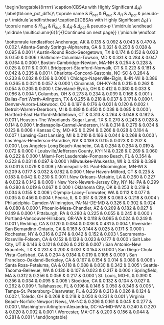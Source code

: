 \begin{longtable}{lrrrrr}
\caption{CBSAs with Highly Significant $\Delta_{\tilde{H}}$}
\label{tbl:one_pct_diffs}\\
\toprule
                                        name &  $\tilde{H}_{net}$ &  $\tilde{H}_{euc}$ &  $\Delta_{\tilde{H}}$ &  $\Delta_{pct}$ &  pseudo-$p$ \\
\midrule
\endfirsthead
\caption[]{CBSAs with Highly Significant $\Delta_{\tilde{H}}$} \\
\toprule
                                        name &  $\tilde{H}_{net}$ &  $\tilde{H}_{euc}$ &  $\Delta_{\tilde{H}}$ &  $\Delta_{pct}$ &  pseudo-$p$ \\
\midrule
\endhead
\midrule
\multicolumn{6}{r}{{Continued on next page}} \\
\midrule
\endfoot

\bottomrule
\endlastfoot
                               Anchorage, AK &              0.135 &              0.092 &                 0.043 &           0.470 &       0.002 \\
        Atlanta-Sandy Springs-Alpharetta, GA &              0.321 &              0.293 &                 0.028 &           0.095 &       0.001 \\
            Austin-Round Rock-Georgetown, TX &              0.174 &              0.152 &                 0.023 &           0.150 &       0.006 \\
               Baltimore-Columbia-Towson, MD &              0.331 &              0.284 &                 0.047 &           0.164 &       0.000 \\
              Boston-Cambridge-Newton, MA-NH &              0.254 &              0.228 &                 0.025 &           0.111 &       0.001 \\
             Bridgeport-Stamford-Norwalk, CT &              0.223 &              0.181 &                 0.042 &           0.235 &       0.001 \\
           Charlotte-Concord-Gastonia, NC-SC &              0.264 &              0.233 &                 0.032 &           0.136 &       0.000 \\
          Chicago-Naperville-Elgin, IL-IN-WI &              0.386 &              0.365 &                 0.021 &           0.057 &       0.000 \\
                        Cincinnati, OH-KY-IN &              0.315 &              0.262 &                 0.054 &           0.205 &       0.000 \\
                        Cleveland-Elyria, OH &              0.412 &              0.380 &                 0.033 &           0.086 &       0.004 \\
                                Columbus, OH &              0.273 &              0.234 &                 0.039 &           0.168 &       0.001 \\
             Dallas-Fort Worth-Arlington, TX &              0.255 &              0.218 &                 0.037 &           0.171 &       0.000 \\
                  Denver-Aurora-Lakewood, CO &              0.197 &              0.176 &                 0.021 &           0.120 &       0.002 \\
                 Detroit-Warren-Dearborn, MI &              0.489 &              0.450 &                 0.038 &           0.085 &       0.000 \\
       Hartford-East Hartford-Middletown, CT &              0.313 &              0.264 &                 0.048 &           0.182 &       0.001 \\
        Houston-The Woodlands-Sugar Land, TX &              0.270 &              0.243 &                 0.028 &           0.114 &       0.000 \\
            Indianapolis-Carmel-Anderson, IN &              0.314 &              0.279 &                 0.034 &           0.123 &       0.008 \\
                          Kansas City, MO-KS &              0.294 &              0.266 &                 0.028 &           0.104 &       0.007 \\
                    Lansing-East Lansing, MI &              0.210 &              0.166 &                 0.044 &           0.268 &       0.003 \\
            Las Vegas-Henderson-Paradise, NV &              0.139 &              0.115 &                 0.023 &           0.202 &       0.000 \\
          Los Angeles-Long Beach-Anaheim, CA &              0.284 &              0.264 &                 0.019 &           0.072 &       0.000 \\
          Louisville/Jefferson County, KY-IN &              0.328 &              0.269 &                 0.060 &           0.222 &       0.000 \\
     Miami-Fort Lauderdale-Pompano Beach, FL &              0.354 &              0.323 &                 0.031 &           0.097 &       0.000 \\
                      Milwaukee-Waukesha, WI &              0.429 &              0.398 &                 0.031 &           0.079 &       0.008 \\
     Minneapolis-St. Paul-Bloomington, MN-WI &              0.209 &              0.177 &                 0.032 &           0.182 &       0.000 \\
                       New Haven-Milford, CT &              0.225 &              0.183 &                 0.042 &           0.230 &       0.001 \\
                    New Orleans-Metairie, LA &              0.260 &              0.227 &                 0.032 &           0.142 &       0.009 \\
       New York-Newark-Jersey City, NY-NJ-PA &              0.299 &              0.280 &                 0.019 &           0.067 &       0.000 \\
                           Oklahoma City, OK &              0.253 &              0.219 &                 0.034 &           0.155 &       0.006 \\
                  Olympia-Lacey-Tumwater, WA &              0.112 &              0.077 &                 0.035 &           0.456 &       0.004 \\
                                  Peoria, IL &              0.351 &              0.288 &                 0.063 &           0.218 &       0.004 \\
 Philadelphia-Camden-Wilmington, PA-NJ-DE-MD &              0.326 &              0.302 &                 0.024 &           0.080 &       0.000 \\
                   Phoenix-Mesa-Chandler, AZ &              0.209 &              0.182 &                 0.027 &           0.149 &       0.000 \\
                              Pittsburgh, PA &              0.280 &              0.225 &                 0.055 &           0.245 &       0.000 \\
         Portland-Vancouver-Hillsboro, OR-WA &              0.118 &              0.095 &                 0.024 &           0.249 &       0.001 \\
                                 Redding, CA &              0.120 &              0.084 &                 0.036 &           0.431 &       0.004 \\
        Riverside-San Bernardino-Ontario, CA &              0.169 &              0.144 &                 0.025 &           0.171 &       0.000 \\
                               Rochester, NY &              0.316 &              0.274 &                 0.042 &           0.152 &       0.003 \\
             Sacramento-Roseville-Folsom, CA &              0.152 &              0.129 &                 0.023 &           0.177 &       0.000 \\
                          Salt Lake City, UT &              0.146 &              0.121 &                 0.026 &           0.212 &       0.007 \\
               San Antonio-New Braunfels, TX &              0.231 &              0.200 &                 0.031 &           0.154 &       0.000 \\
          San Diego-Chula Vista-Carlsbad, CA &              0.204 &              0.184 &                 0.019 &           0.105 &       0.009 \\
          San Francisco-Oakland-Berkeley, CA &              0.167 &              0.154 &                 0.014 &           0.089 &       0.008 \\
                     Santa Rosa-Petaluma, CA &              0.118 &              0.088 &                 0.030 &           0.342 &       0.005 \\
                 Seattle-Tacoma-Bellevue, WA &              0.130 &              0.107 &                 0.023 &           0.217 &       0.000 \\
                             Springfield, MA &              0.312 &              0.256 &                 0.056 &           0.217 &       0.000 \\
                            St. Louis, MO-IL &              0.390 &              0.356 &                 0.034 &           0.095 &       0.005 \\
                                Stockton, CA &              0.132 &              0.104 &                 0.027 &           0.262 &       0.009 \\
                             Tallahassee, FL &              0.196 &              0.146 &                 0.050 &           0.346 &       0.005 \\
         Tampa-St. Petersburg-Clearwater, FL &              0.239 &              0.213 &                 0.026 &           0.124 &       0.002 \\
                                  Toledo, OH &              0.268 &              0.218 &                 0.050 &           0.231 &       0.001 \\
  Virginia Beach-Norfolk-Newport News, VA-NC &              0.206 &              0.161 &                 0.045 &           0.277 &       0.000 \\
Washington-Arlington-Alexandria, DC-VA-MD-WV &              0.240 &              0.220 &                 0.020 &           0.092 &       0.001 \\
                            Worcester, MA-CT &              0.200 &              0.156 &                 0.044 &           0.281 &       0.001 \\
\end{longtable}
